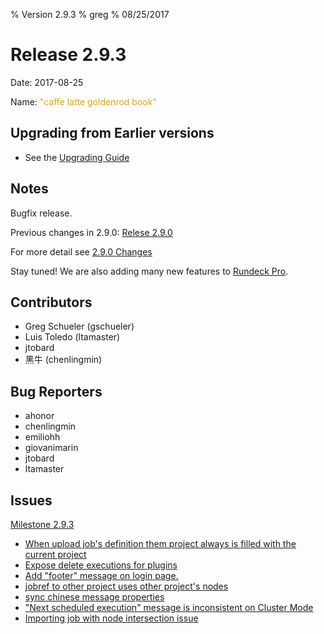 % Version 2.9.3
% greg
% 08/25/2017

Release 2.9.3
===========

Date: 2017-08-25

Name: <span style="color: Goldenrod"><span class="glyphicon glyphicon-book"></span> "caffe latte goldenrod book"</span>

## Upgrading from Earlier versions

* See the [Upgrading Guide](/upgrading/upgrading.md)

## Notes

Bugfix release.

Previous changes in 2.9.0: [Relese 2.9.0](https://github.com/rundeck/rundeck/blob/v2.9.0/RELEASE.md)

For more detail see [2.9.0 Changes](https://github.com/rundeck/rundeck/issues/2577)

Stay tuned! We are also adding many new features to [Rundeck Pro](http://rundeck.com).

## Contributors

* Greg Schueler (gschueler)
* Luis Toledo (ltamaster)
* jtobard
* 黑牛 (chenlingmin)

## Bug Reporters

* ahonor
* chenlingmin
* emiliohh
* giovanimarin
* jtobard
* ltamaster

## Issues

[Milestone 2.9.3](https://github.com/rundeck/rundeck/milestone/61)

* [When upload job's definition them project always is filled with the current project](https://github.com/rundeck/rundeck/issues/2715)
* [Expose delete executions for plugins](https://github.com/rundeck/rundeck/pull/2709)
* [Add "footer" message on login page.](https://github.com/rundeck/rundeck/pull/2692)
* [jobref to other project uses other project's nodes](https://github.com/rundeck/rundeck/issues/2685)
* [sync chinese message properties](https://github.com/rundeck/rundeck/pull/2678)
* ["Next scheduled execution" message is inconsistent on Cluster Mode](https://github.com/rundeck/rundeck/issues/2677)
* [Importing job with node intersection issue ](https://github.com/rundeck/rundeck/issues/2625)
